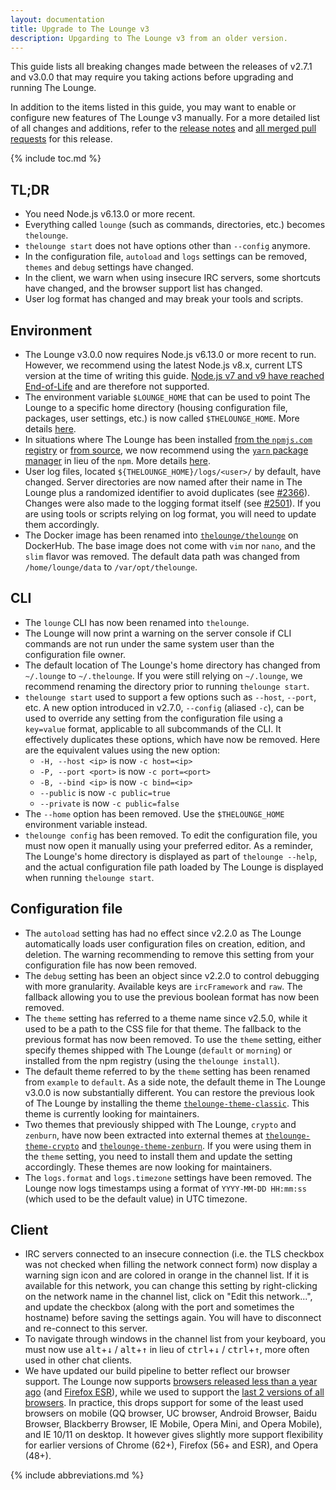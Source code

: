 ```yaml
---
layout: documentation
title: Upgrade to The Lounge v3
description: Upgarding to The Lounge v3 from an older version.
---
```


This guide lists all breaking changes made between the releases of v2.7.1 and v3.0.0 that may require you taking actions before upgrading and running The Lounge.

In addition to the items listed in this guide, you may want to enable or configure new features of The Lounge v3 manually. For a more detailed list of all changes and additions, refer to the [release notes](https://github.com/thelounge/thelounge/releases/tag/v3.0.0) and [all merged pull requests](https://github.com/thelounge/thelounge/pulls?q=milestone%3A3.0.0+is%3Amerged+-label%3A%22Type%3A+Dependencies%22+-label%3A%22Meta%3A+Internal%22) for this release.

{% include toc.md %}

## TL;DR

- You need Node.js v6.13.0 or more recent.
- Everything called `lounge` (such as commands, directories, etc.) becomes `thelounge`.
- `thelounge start` does not have options other than `--config` anymore.
- In the configuration file, `autoload` and `logs` settings can be removed, `themes` and `debug` settings have changed.
- In the client, we warn when using insecure IRC servers, some shortcuts have changed, and the browser support list has changed.
- User log format has changed and may break your tools and scripts.

## Environment

- The Lounge v3.0.0 now requires Node.js v6.13.0 or more recent to run. However, we recommend using the latest Node.js v8.x, current LTS version at the time of writing this guide. [Node.js v7 and v9 have reached End-of-Life](https://github.com/nodejs/Release) and are therefore not supported.
- The environment variable `$LOUNGE_HOME` that can be used to point The Lounge to a specific home directory (housing configuration file, packages, user settings, etc.) is now called `$THELOUNGE_HOME`. More details [here](/docs/usage#specifying-a-different-configuration-file).
- In situations where The Lounge has been installed [from the `npmjs.com` registry](https://www.npmjs.com/package/thelounge) or [from source](https://github.com/thelounge/thelounge), we now recommend using the [`yarn` package manager](https://yarnpkg.com/) in lieu of the `npm`. More details [here](/docs/install-and-upgrade).
- User log files, located `${THELOUNGE_HOME}/logs/<user>/` by default, have changed. Server directories are now named after their name in The Lounge plus a randomized identifier to avoid duplicates (see [#2366](https://github.com/thelounge/thelounge/pull/2366)). Changes were also made to the logging format itself (see [#2501](https://github.com/thelounge/thelounge/pull/2501)). If you are using tools or scripts relying on log format, you will need to update them accordingly.
- The Docker image has been renamed into [`thelounge/thelounge`](https://hub.docker.com/r/thelounge/thelounge/) on DockerHub. The base image does not come with `vim` nor `nano`, and the `slim` flavor was removed. The default data path was changed from `/home/lounge/data` to `/var/opt/thelounge`.

## CLI

- The `lounge` CLI has now been renamed into `thelounge`.
- The Lounge will now print a warning on the server console if CLI commands are not run under the same system user than the configuration file owner.
- The default location of The Lounge's home directory has changed from `~/.lounge` to `~/.thelounge`. If you were still relying on `~/.lounge`, we recommend renaming the directory prior to running `thelounge start`.
- `thelounge start` used to support a few options such as `--host`, `--port`, etc. A new option introduced in v2.7.0, `--config` (aliased `-c`), can be used to override any setting from the configuration file using a `key=value` format, applicable to all subcommands of the CLI. It effectively duplicates these options, which have now be removed. Here are the equivalent values using the new option:
  - `-H, --host <ip>` is now `-c host=<ip>`
  - `-P, --port <port>` is now `-c port=<port>`
  - `-B, --bind <ip>` is now `-c bind=<ip>`
  - `--public` is now `-c public=true`
  - `--private` is now `-c public=false`
- The `--home` option has been removed. Use the `$THELOUNGE_HOME` environment variable instead.
- `thelounge config` has been removed. To edit the configuration file, you must now open it manually using your preferred editor. As a reminder, The Lounge's home directory is displayed as part of `thelounge --help`, and the actual configuration file path loaded by The Lounge is displayed when running `thelounge start`.

## Configuration file

- The `autoload` setting has had no effect since v2.2.0 as The Lounge automatically loads user configuration files on creation, edition, and deletion. The warning recommending to remove this setting from your configuration file has now been removed.
- The `debug` setting has been an object since v2.2.0 to control debugging with more granularity. Available keys are `ircFramework` and `raw`. The fallback allowing you to use the previous boolean format has now been removed.
- The `theme` setting has referred to a theme name since v2.5.0, while it used to be a path to the CSS file for that theme. The fallback to the previous format has now been removed. To use the `theme` setting, either specify themes shipped with The Lounge (`default` or `morning`) or installed from the npm registry (using the `thelounge install`).
- The default theme referred to by the `theme` setting has been renamed from `example` to `default`. As a side note, the default theme in The Lounge v3.0.0 is now substantially different. You can restore the previous look of The Lounge by installing the theme [`thelounge-theme-classic`](https://github.com/thelounge/thelounge-theme-classic). This theme is currently looking for maintainers.
- Two themes that previously shipped with The Lounge, `crypto` and `zenburn`, have now been extracted into external themes at [`thelounge-theme-crypto`](https://github.com/thelounge/thelounge-theme-crypto) and [`thelounge-theme-zenburn`](https://github.com/thelounge/thelounge-theme-zenburn). If you were using them in the `theme` setting, you need to install them and update the setting accordingly. These themes are now looking for maintainers.
- The `logs.format` and `logs.timezone` settings have been removed. The Lounge now logs timestamps using a format of `YYYY-MM-DD HH:mm:ss` (which used to be the default value) in UTC timezone.

## Client

- IRC servers connected to an insecure connection (i.e. the TLS checkbox was not checked when filling the network connect form) now display a warning sign icon and are colored in orange in the channel list. If it is available for this network, you can change this setting by right-clicking on the network name in the channel list, click on "Edit this network...", and update the checkbox (along with the port and sometimes the hostname) before saving the settings again. You will have to disconnect and re-connect to this server.
- To navigate through windows in the channel list from your keyboard, you must now use <kbd>alt</kbd>+<kbd>↓</kbd> / <kbd>alt</kbd>+<kbd>↑</kbd> in lieu of <kbd>ctrl</kbd>+<kbd>↓</kbd> / <kbd>ctrl</kbd>+<kbd>↑</kbd>, more often used in other chat clients.
- We have updated our build pipeline to better reflect our browser support. The Lounge now supports [browsers released less than a year ago](http://browserl.ist/?q=last+1+year%2C+firefox+esr) (and [Firefox ESR](https://www.mozilla.org/en-US/firefox/organizations/)), while we used to support the [last 2 versions of all browsers](http://browserl.ist/?q=last+2+versions). In practice, this drops support for some of the least used browsers on mobile (QQ browser, UC browser, Android Browser, Baidu Browser, Blackberry Browser, IE Mobile, Opera Mini, and Opera Mobile), and IE 10/11 on desktop. It however gives slightly more support flexibility for earlier versions of Chrome (62+), Firefox (56+ and ESR), and Opera (48+).

{% include abbreviations.md %}
